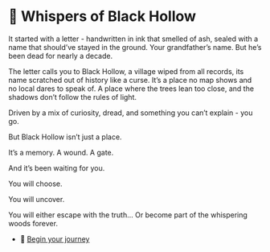 
# 👻 Whispers of Black Hollow
It started with a letter - handwritten in ink that smelled of ash, sealed with a name that should’ve stayed in the ground. Your grandfather’s name. But he’s been dead for nearly a decade.

The letter calls you to Black Hollow, a village wiped from all records, its name scratched out of history like a curse. It’s a place no map shows and no local dares to speak of. A place where the trees lean too close, and the shadows don’t follow the rules of light.

Driven by a mix of curiosity, dread, and something you can’t explain - you go.

But Black Hollow isn’t just a place. 

It’s a memory. A wound. A gate.

And it’s been waiting for you.

You will choose.

You will uncover.

You will either escape with the truth…
Or become part of the whispering woods forever.
- 🚀 [Begin your journey](./scene1.md)